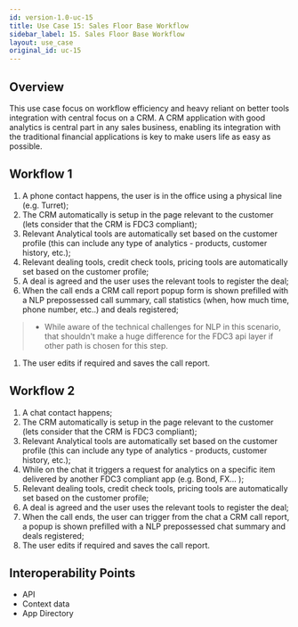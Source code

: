 ```yaml
---
id: version-1.0-uc-15
title: Use Case 15: Sales Floor Base Workflow
sidebar_label: 15. Sales Floor Base Workflow
layout: use_case
original_id: uc-15
---
```


## Overview
This use case focus on workflow efficiency and heavy reliant on better tools integration with central focus on a CRM. A CRM application with good analytics is central part in any sales business, enabling its integration with the traditional financial  applications is key to make users life as easy as possible.

## Workflow 1
1. A phone contact happens, the user is in the office using a physical line (e.g. Turret);
1. The CRM automatically is setup in the page relevant to the customer (lets consider that the CRM is FDC3 compliant);
1. Relevant Analytical tools are automatically set based on the customer profile (this can include any type of analytics - products, customer history, etc.);
1. Relevant dealing tools, credit check tools, pricing tools are automatically set based on the customer profile;
1. A deal is agreed and the user uses the relevant tools to register the deal;
1. When the call ends a CRM call report popup form is shown prefilled with a NLP prepossessed call summary, call statistics (when, how much time, phone number, etc..) and deals registered; 
>* While aware of the technical challenges for NLP in this scenario, that shouldn't make a huge difference for the FDC3 api layer if other path is chosen for this step.
1. The user edits if required and saves the call report.

## Workflow 2
1. A chat contact happens;
1. The CRM automatically is setup in the page relevant to the customer (lets consider that the CRM is FDC3 compliant);
1. Relevant Analytical tools are automatically set based on the customer profile (this can include any type of analytics - products, customer history, etc.);
1. While on the chat it triggers a request for analytics on a specific item delivered by another FDC3 compliant app (e.g. Bond, FX... );
1. Relevant dealing tools, credit check tools, pricing tools are automatically set based on the customer profile;
1. A deal is agreed and the user uses the relevant tools to register the deal;
1. When the call ends, the user can trigger from the chat a CRM call report, a popup is shown prefilled with a NLP prepossessed chat summary and deals registered; 
1. The user edits if required and saves the call report.

## Interoperability Points
- API
- Context data
- App Directory
